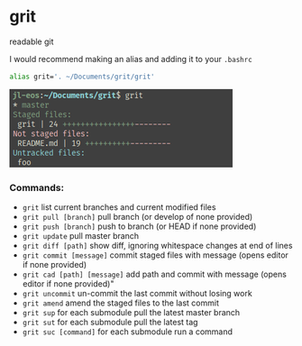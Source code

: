 # grit

readable git

I would recommend making an alias and adding it to your `.bashrc`
```sh
alias grit='. ~/Documents/grit/grit'
```

![preview](/preview.png)

### Commands:

* `grit`                        list current branches and current modified files
* `grit pull [branch]`          pull branch (or develop of none provided)
* `grit push [branch]`          push to branch (or HEAD if none provided)
* `grit update`                 pull master branch
* `grit diff [path]`            show diff, ignoring whitespace changes at end of lines
* `grit commit [message]`       commit staged files with message (opens editor if none provided)
* `grit cad [path] [message]`   add path and commit with message (opens editor if none provided)"
* `grit uncommit`               un-commit the last commit without losing work
* `grit amend`                  amend the staged files to the last commit
* `grit sup`                    for each submodule pull the latest master branch
* `grit sut`                    for each submodule pull the latest tag
* `grit suc [command]`          for each submodule run a command
